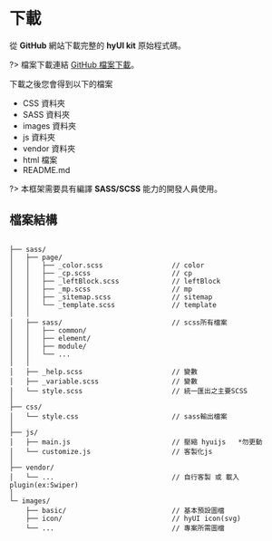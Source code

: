 # 下載

從 **GitHub** 網站下載完整的 **hyUI kit** 原始程式碼。

?> 檔案下載連結 [GitHub 檔案下載](https://github.com/HywebU00/HyUI_v4.0)。

下載之後您會得到以下的檔案

- CSS 資料夾
- SASS 資料夾
- images 資料夾
- js 資料夾
- vendor 資料夾
- html 檔案
- README.md

?> 本框架需要具有編譯 **SASS/SCSS** 能力的開發人員使用。

## 檔案結構

```text

├── sass/
│   ├── page/
│   │   ├── _color.scss                 // color
│   │   ├── _cp.scss                    // cp
│   │   ├── _leftBlock.scss             // leftBlock
│   │   ├── _mp.scss                    // mp
│   │   ├── _sitemap.scss               // sitemap
│   │   └── _template.scss              // template
│   │
│   ├── sass/                           // scss所有檔案
│   │   ├── common/
│   │   ├── element/
│   │   ├── module/
│   │   └── ...
│   │
│   ├── _help.scss                      // 變數
│   ├── _variable.scss                  // 變數
│   └── style.scss                      // 統一匯出之主要SCSS
│
├── css/
│   └── style.css                       // sass輸出檔案
│
├── js/
│   ├── main.js                         // 壓縮 hyuijs   *勿更動
│   └── customize.js                    // 客製化js
│
├── vendor/
│   └── ...                             // 自行客製 或 載入plugin(ex:Swiper)
│
└─ images/
    ├── basic/                          // 基本預設圖檔
    ├── icon/                           // hyUI icon(svg)
    └── ...                             // 專案所需圖檔

```
